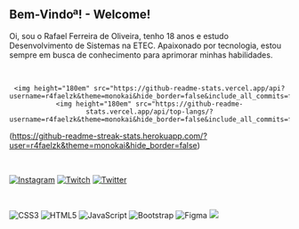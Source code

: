 ## Bem-Vindoª! - Welcome!
Oi, sou o Rafael Ferreira de Oliveira, tenho 18 anos e estudo Desenvolvimento de Sistemas na ETEC. Apaixonado por tecnologia, estou sempre em busca de conhecimento para aprimorar minhas habilidades. 

<br>

<div align = "center">

    <img height="180em" src="https://github-readme-stats.vercel.app/api?username=r4faelzk&theme=monokai&hide_border=false&include_all_commits=false&count_private=false"/>
    <img height="180em" src="https://github-readme-stats.vercel.app/api/top-langs/?username=r4faelzk&theme=monokai&hide_border=false&include_all_commits=false&count_private=false&layout=compact"/>
</div>

(https://github-readme-streak-stats.herokuapp.com/?user=r4faelzk&theme=monokai&hide_border=false)<br/>


<br>

[![Instagram](https://img.shields.io/badge/Instagram-%23E4405F.svg?logo=Instagram&logoColor=white)](https://instagram.com/_r4fael.sx) [![Twitch](https://img.shields.io/badge/Twitch-%239146FF.svg?logo=Twitch&logoColor=white)](https://twitch.tv/r4faelzk) [![Twitter](https://img.shields.io/badge/Twitter-%231DA1F2.svg?logo=Twitter&logoColor=white)](https://twitter.com/rafaelferreir4x) 

<br>

![CSS3](https://img.shields.io/badge/css3-%231572B6.svg?style=for-the-badge&logo=css3&logoColor=white) ![HTML5](https://img.shields.io/badge/html5-%23E34F26.svg?style=for-the-badge&logo=html5&logoColor=white) ![JavaScript](https://img.shields.io/badge/javascript-%23323330.svg?style=for-the-badge&logo=javascript&logoColor=%23F7DF1E) ![Bootstrap](https://img.shields.io/badge/bootstrap-%23563D7C.svg?style=for-the-badge&logo=bootstrap&logoColor=white) 	![Figma](https://img.shields.io/badge/figma-%23F24E1E.svg?style=for-the-badge&logo=figma&logoColor=white)
[![](https://visitcount.itsvg.in/api?id=r4faelzk&icon=2&color=0)](https://visitcount.itsvg.in)

<!-- Proudly created with GPRM ( https://gprm.itsvg.in ) -->
